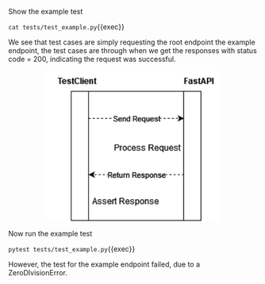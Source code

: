 Show the example test

`cat tests/test_example.py`{{exec}}

We see that test cases are simply requesting the root endpoint the example endpoint, the test cases are through when we get the responses with status code = 200, indicating the request was successful.

<p align="center">
  <img src="./testclient.png" width="350px">
</p>

Now run the example test

`pytest tests/test_example.py`{{exec}}

However, the test for the example endpoint failed, due to a ZeroDIvisionError.
